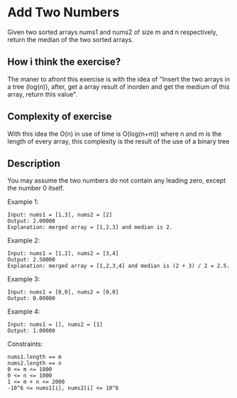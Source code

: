 # Add Two Numbers

Given two sorted arrays nums1 and nums2 of size m and n respectively, return the median of the two sorted arrays.

## How i think the exercise?
The maner to afront this exercise is with the idea of "Insert the two arrays in a tree (log(n)), after, get a array result of inorden and get the medium of this array, return this value".

## Complexity of exercise
With this idea the O(n) in use of time is O(log(n+m)) where n and m is the length of every array, this complexity is the result of the use of a binary tree

## Description
You may assume the two numbers do not contain any leading zero, except the number 0 itself.

Example 1:
```
Input: nums1 = [1,3], nums2 = [2]
Output: 2.00000
Explanation: merged array = [1,2,3] and median is 2.
```

Example 2:
```
Input: nums1 = [1,2], nums2 = [3,4]
Output: 2.50000
Explanation: merged array = [1,2,3,4] and median is (2 + 3) / 2 = 2.5.
```

Example 3:
```
Input: nums1 = [0,0], nums2 = [0,0]
Output: 0.00000
```

Example 4:
```
Input: nums1 = [], nums2 = [1]
Output: 1.00000
```

Constraints:

```
nums1.length == m
nums2.length == n
0 <= m <= 1000
0 <= n <= 1000
1 <= m + n <= 2000
-10^6 <= nums1[i], nums2[i] <= 10^6
```